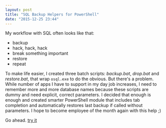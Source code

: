 ```yaml
---
layout: post
title: "SQL Backup Helpers for PowerShell"
date: "2015-12-25 23:44"
---
```


My workflow with SQL often looks like that:

* backup
* hack, hack, hack
* break something important
* restore
* repeat

To make life easier, I created three batch scripts: _backup.bat_, _drop.bat_ and _restore.bat_, that wrap `osql.exe` to do the obvious. But there's a problem. While number of apps I have to support in my day job increases, I need to remember more and more database names because these scripts are dummy and need explicit, correct parameters. I decided that enough is enough and created smarter PowerShell module that includes tab completion and automatically restores last backup if called without parameters. I hope to become employee of the month again with this help ;)

Go ahead. [try it][sqlUtils]

[sqlUtils]: https://github.com/piotratais/SqlHelpersPS/
